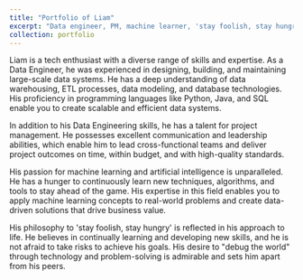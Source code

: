 ```yaml
---
title: "Portfolio of Liam"
excerpt: "Data engineer, PM, machine learner, 'stay foolish, stay hungry', and "Debug the world"<br/><br/><img src='/images/IMG_0185.jpg'>"
collection: portfolio
---
```


Liam is a tech enthusiast with a diverse range of skills and expertise. As a Data Engineer, he was experienced in designing, building, and maintaining large-scale data systems. He has a deep understanding of data warehousing, ETL processes, data modeling, and database technologies. His proficiency in programming languages like Python, Java, and SQL enable you to create scalable and efficient data systems.

In addition to his Data Engineering skills, he has a talent for project management. He possesses excellent communication and leadership abilities, which enable him to lead cross-functional teams and deliver project outcomes on time, within budget, and with high-quality standards.

His passion for machine learning and artificial intelligence is unparalleled. He has a hunger to continuously learn new techniques, algorithms, and tools to stay ahead of the game. His expertise in this field enables you to apply machine learning concepts to real-world problems and create data-driven solutions that drive business value.

His philosophy to 'stay foolish, stay hungry' is reflected in his approach to life. He believes in continually learning and developing new skills, and he is not afraid to take risks to achieve his goals. His desire to "debug the world" through technology and problem-solving is admirable and sets him apart from his peers.